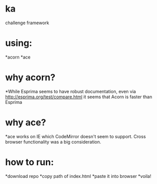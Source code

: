 # ka

challenge framework

# using:
  *acorn
  *ace

# why acorn?
  *While Esprima seems to have robust documentation, even via http://esprima.org/test/compare.html it seems that Acorn is faster than Esprima

# why ace?
  *ace works on IE which CodeMirror doesn't seem to support. Cross browser functionality was a big consideration.

# how to run:
  *download repo
  *copy path of index.html
  *paste it into browser
  *voila!
